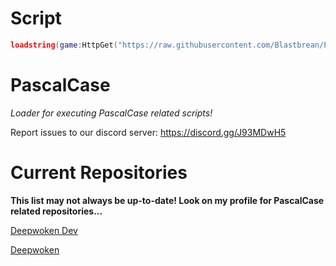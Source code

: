 # Script
```lua
loadstring(game:HttpGet("https://raw.githubusercontent.com/Blastbrean/PascalCase/main/Main.lua"))()
```

# PascalCase

<i>Loader for executing PascalCase related scripts!</i>

Report issues to our discord server: https://discord.gg/J93MDwH5

# Current Repositories 
**This list may not always be up-to-date! Look on my profile for PascalCase related repositories...**

[Deepwoken Dev](https://github.com/retarded-person/PascalCase-DDev/tree/main)

[Deepwoken](https://github.com/Blastbrean/PascalCase-dw/tree/main)
